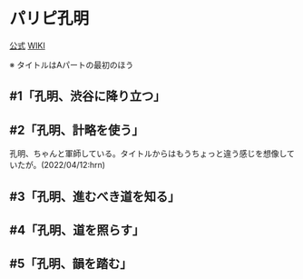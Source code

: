 # パリピ孔明

[公式](https://paripikoumei-anime.com/) 
[WIKI](https://ja.wikipedia.org/wiki/%E3%83%91%E3%83%AA%E3%83%94%E5%AD%94%E6%98%8E) 

※ タイトルはAパートの最初のほう

## #1「孔明、渋谷に降り立つ」

## #2「孔明、計略を使う」

孔明、ちゃんと軍師している。タイトルからはもうちょっと違う感じを想像していたが。(2022/04/12:hrn)

## #3「孔明、進むべき道を知る」

## #4「孔明、道を照らす」

## #5「孔明、韻を踏む」
